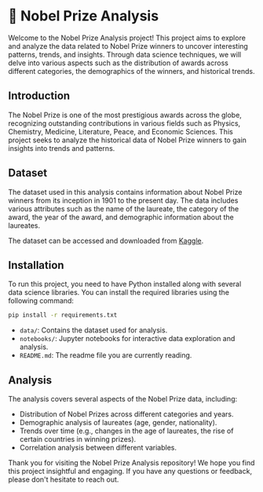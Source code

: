 # 🏅 Nobel Prize Analysis

Welcome to the Nobel Prize Analysis project! This project aims to explore and analyze the data related to Nobel Prize winners to uncover interesting patterns, trends, and insights. Through data science techniques, we will delve into various aspects such as the distribution of awards across different categories, the demographics of the winners, and historical trends.


## Introduction

The Nobel Prize is one of the most prestigious awards across the globe, recognizing outstanding contributions in various fields such as Physics, Chemistry, Medicine, Literature, Peace, and Economic Sciences. This project seeks to analyze the historical data of Nobel Prize winners to gain insights into trends and patterns.

## Dataset

The dataset used in this analysis contains information about Nobel Prize winners from its inception in 1901 to the present day. The data includes various attributes such as the name of the laureate, the category of the award, the year of the award, and demographic information about the laureates.

The dataset can be accessed and downloaded from [Kaggle](https://www.kaggle.com/nobelfoundation/nobel-laureates).

## Installation

To run this project, you need to have Python installed along with several data science libraries. You can install the required libraries using the following command:

```bash
pip install -r requirements.txt
```


- `data/`: Contains the dataset used for analysis.
- `notebooks/`: Jupyter notebooks for interactive data exploration and analysis.
- `README.md`: The readme file you are currently reading.

## Analysis

The analysis covers several aspects of the Nobel Prize data, including:

- Distribution of Nobel Prizes across different categories and years.
- Demographic analysis of laureates (age, gender, nationality).
- Trends over time (e.g., changes in the age of laureates, the rise of certain countries in winning prizes).
- Correlation analysis between different variables.

Thank you for visiting the Nobel Prize Analysis repository! We hope you find this project insightful and engaging. If you have any questions or feedback, please don't hesitate to reach out.
